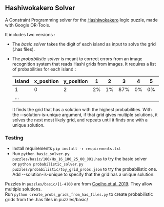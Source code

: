 ## Hashiwokakero Solver

A Constraint Programming solver for the [Hashiwokakero](https://en.wikipedia.org/wiki/Hashiwokakero) logic puzzle, made with Google OR-Tools.

It includes two versions :

- The _basic solver_ takes the digit of each island as input to solve the grid (.has files).
- The _probabilistic solver_ is meant to correct errors from an image recognition system that reads Hashi grids from images. It requires a list of probabilities for each island :

  | Island | x_position | y_position | 1   | 2   | 3   | 4   | 5   | 6   | 7   | 8   |
  | ------ | ---------- | ---------- | --- | --- | --- | --- | --- | --- | --- | --- |
  | 1      | 0          | 2          | 2%  | 1%  | 87% | 0%  | 0%  | 0%  | 0%  | 10% |
  | ...    |            |            |     |     |     |     |     |     |     |     |

  It finds the grid that has a solution with the highest probabilities. 
  With the --solution-is-unique argument, if that grid gives multiple solutions, it solves the next most likely grid, and repeats until it finds one with a unique solution.

### Testing

- Install requirements `pip install -r requirements.txt`
- Run `python basic_solver.py puzzles/basic/100/Hs_16_100_25_00_001.has` to try the basic solver \
  or `python probabilistic_solver.py puzzles/probabilistic/toy_grid_probs.json` to try the probabilistic one. Add --solution-is-unique to specify that the grid has a unique solution.

Puzzles in `puzzles/basic/[1-4]00` are from [Coelho et al. 2019](https://arxiv.org/abs/1905.00973). They allow multiple solutions.  
Run `python create_probs_grids_from_has_files.py` to create probabilistic grids from the .has files in puzzles/basic/
